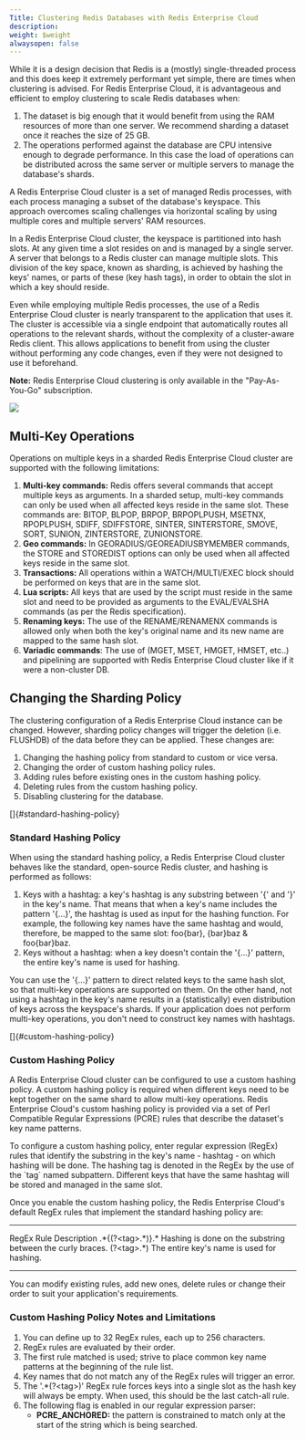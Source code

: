 ```yaml
---
Title: Clustering Redis Databases with Redis Enterprise Cloud
description: 
weight: $weight
alwaysopen: false
---
```

While it is a design decision that Redis is a (mostly) single-threaded
process and this does keep it extremely performant yet simple, there are
times when clustering is advised. For Redis Enterprise Cloud, it is
advantageous and efficient to employ clustering to scale Redis databases
when:

1.  The dataset is big enough that it would benefit from using the RAM
    resources of more than one server. We recommend sharding a dataset
    once it reaches the size of 25 GB.
2.  The operations performed against the database are CPU intensive
    enough to degrade performance. In this case the load of operations
    can be distributed across the same server or multiple servers to
    manage the database's shards.

A Redis Enterprise Cloud cluster is a set of managed Redis processes,
with each process managing a subset of the database's keyspace. This
approach overcomes scaling challenges via horizontal scaling by using
multiple cores and multiple servers' RAM resources.

In a Redis Enterprise Cloud cluster, the keyspace is partitioned into
hash slots. At any given time a slot resides on and is managed by a
single server. A server that belongs to a Redis cluster can manage
multiple slots. This division of the key space, known as sharding, is
achieved by hashing the keys' names, or parts of these (key hash tags),
in order to obtain the slot in which a key should reside.

Even while employing multiple Redis processes, the use of a Redis
Enterprise Cloud cluster is nearly transparent to the application that
uses it. The cluster is accessible via a single endpoint that
automatically routes all operations to the relevant shards, without the
complexity of a cluster-aware Redis client. This allows applications to
benefit from using the cluster without performing any code changes, even
if they were not designed to use it beforehand.

**Note:** Redis Enterprise Cloud clustering is only available in the
"Pay-As-You-Go" subscription.

![](/images/rc/subscription-selection-2.png?width=600&height=221)

Multi-Key Operations
--------------------

Operations on multiple keys in a sharded Redis Enterprise Cloud cluster
are supported with the following limitations:

1.  **Multi-key commands:** Redis offers several commands that accept
    multiple keys as arguments. In a sharded setup, multi-key commands
    can only be used when all affected keys reside in the same slot.
    These commands are: BITOP, BLPOP, BRPOP, BRPOPLPUSH, MSETNX,
    RPOPLPUSH, SDIFF, SDIFFSTORE, SINTER, SINTERSTORE, SMOVE, SORT,
    SUNION, ZINTERSTORE, ZUNIONSTORE.
2.  **Geo commands:** In GEORADIUS/GEOREADIUSBYMEMBER commands, the
    STORE and STOREDIST options can only be used when all affected keys
    reside in the same slot.
3.  **Transactions:** All operations within a WATCH/MULTI/EXEC block
    should be performed on keys that are in the same slot.
4.  **Lua scripts:** All keys that are used by the script must reside in
    the same slot and need to be provided as arguments to the
    EVAL/EVALSHA commands (as per the Redis specification).
5.  **Renaming keys:** The use of the RENAME/RENAMENX commands is
    allowed only when both the key's original name and its new name are
    mapped to the same hash slot.
6.  **Variadic commands**: The use of (MGET, MSET, HMGET, HMSET, etc..)
    and pipelining are supported with Redis Enterprise Cloud cluster
    like if it were a non-cluster DB.

Changing the Sharding Policy
----------------------------

The clustering configuration of a Redis Enterprise Cloud instance can be
changed. However, sharding policy changes will trigger the deletion
(i.e. FLUSHDB) of the data before they can be applied. These changes
are:

1.  Changing the hashing policy from standard to custom or vice versa.
2.  Changing the order of custom hashing policy rules.
3.  Adding rules before existing ones in the custom hashing policy.
4.  Deleting rules from the custom hashing policy.
5.  Disabling clustering for the database.

[]{#standard-hashing-policy}

### Standard Hashing Policy

When using the standard hashing policy, a Redis Enterprise Cloud cluster
behaves like the standard, open-source Redis cluster, and hashing is
performed as follows:

1.  Keys with a hashtag: a key's hashtag is any substring between '{'
    and '}' in the key's name. That means that when a key's name
    includes the pattern '{...}', the hashtag is used as input for the
    hashing function. For example, the following key names have the same
    hashtag and would, therefore, be mapped to the same slot: foo{bar},
    {bar}baz & foo{bar}baz.
2.  Keys without a hashtag: when a key doesn't contain the '{...}'
    pattern, the entire key's name is used for hashing.

You can use the '{...}' pattern to direct related keys to the same hash
slot, so that multi-key operations are supported on them. On the other
hand, not using a hashtag in the key's name results in a (statistically)
even distribution of keys across the keyspace's shards. If your
application does not perform multi-key operations, you don't need to
construct key names with hashtags.

[]{#custom-hashing-policy}

### Custom Hashing Policy

A Redis Enterprise Cloud cluster can be configured to use a custom
hashing policy. A custom hashing policy is required when different keys
need to be kept together on the same shard to allow multi-key
operations. Redis Enterprise Cloud's custom hashing policy is provided
via a set of Perl Compatible Regular Expressions (PCRE) rules that
describe the dataset's key name patterns.

To configure a custom hashing policy, enter regular expression (RegEx)
rules that identify the substring in the key's name - hashtag - on
which hashing will be done. The hashing tag is denoted in the RegEx by
the use of the \`tag\` named subpattern. Different keys that have the
same hashtag will be stored and managed in the same slot.

Once you enable the custom hashing policy, the Redis Enterprise Cloud's
default RegEx rules that implement the standard hashing policy are:

<div>

  ----------------------- ------------------------------------------------------------
  RegEx Rule              Description
  .\*{(?\<tag\>.\*)}.\*   Hashing is done on the substring between the curly braces.
  (?\<tag\>.\*)           The entire key's name is used for hashing.
  ----------------------- ------------------------------------------------------------

</div>

You can modify existing rules, add new ones, delete rules or change
their order to suit your application's requirements.

### Custom Hashing Policy Notes and Limitations

1.  You can define up to 32 RegEx rules, each up to 256 characters.
2.  RegEx rules are evaluated by their order.
3.  The first rule matched is used; strive to place common key name
    patterns at the beginning of the rule list.
4.  Key names that do not match any of the RegEx rules will trigger an
    error.
5.  The '.\*(?\<tag\>)' RegEx rule forces keys into a single slot as the
    hash key will always be empty. When used, this should be the last
    catch-all rule.
6.  The following flag is enabled in our regular expression parser:
    -   **PCRE\_ANCHORED:** the pattern is constrained to match only at
        the start of the string which is being searched.
